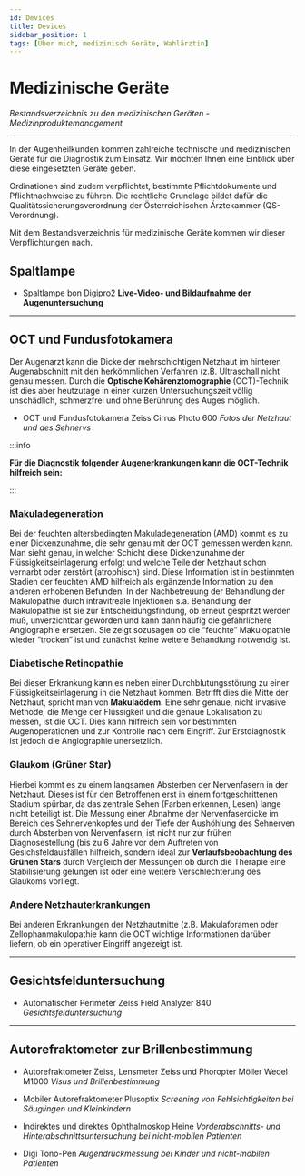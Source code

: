 ```yaml
---
id: Devices
title: Devices 
sidebar_position: 1
tags: [Über mich, medizinisch Geräte, Wahlärztin]
---
```


# Medizinische Geräte

*Bestandsverzeichnis zu den medizinischen Geräten - Medizinproduktemanagement*

------

In der Augenheilkunden kommen zahlreiche technische und medizinischen Geräte für die Diagnostik zum Einsatz. Wir möchten Ihnen eine Einblick über diese eingesetzten Geräte geben. 

Ordinationen sind zudem verpflichtet, bestimmte Pflichtdokumente und Pflichtnachweise zu führen. Die rechtliche Grundlage bildet dafür die  Qualitätssicherungsverordnung der Österreichischen Ärztekammer  (QS-Verordnung). 

Mit dem Bestandsverzeichnis für medizinische Geräte kommen wir dieser Verpflichtungen nach. 



## Spaltlampe

- Spaltlampe bon Digipro2
  **Live-Video- und Bildaufnahme der Augenuntersuchung**



------



## OCT und Fundusfotokamera

Der Augenarzt kann die Dicke der mehrschichtigen Netzhaut im hinteren Augenabschnitt mit den herkömmlichen Verfahren (z.B. Ultraschall nicht genau messen. Durch die **Optische Kohärenztomographie** (OCT)-Technik ist dies aber heutzutage in einer kurzen Untersuchungszeit völlig unschädlich, schmerzfrei und ohne Berührung des Auges möglich. 

- OCT und Fundusfotokamera Zeiss Cirrus Photo 600
  *Fotos der Netzhaut und des Sehnervs*

:::info

**Für die Diagnostik folgender Augenerkrankungen kann die OCT-Technik hilfreich sein:**

:::

### Makuladegeneration

Bei der feuchten altersbedingten Makuladegeneration (AMD) kommt es zu einer Dickenzunahme, die sehr genau mit der OCT gemessen werden kann. Man sieht genau, in welcher Schicht diese Dickenzunahme der Flüssigkeitseinlagerung erfolgt und welche Teile der Netzhaut schon vernarbt oder zerstört (atrophisch) sind. Diese  Information ist in bestimmten Stadien der feuchten AMD hilfreich als ergänzende Information zu den anderen erhobenen Befunden. In der Nachbetreuung der Behandlung der Makulopathie durch intravitreale Injektionen s.a. Behandlung der Makulopathie ist sie zur Entscheidungsfindung, ob erneut gespritzt werden muß, unverzichtbar geworden und kann dann häufig die gefährlichere Angiographie ersetzen. Sie zeigt sozusagen ob die “feuchte” Makulopathie wieder  “trocken” ist und zunächst keine weitere Behandlung notwendig ist.

### Diabetische Retinopathie

Bei dieser Erkrankung kann es neben einer Durchblutungsstörung zu einer Flüssigkeitseinlagerung in die Netzhaut kommen. Betrifft dies die Mitte der Netzhaut, spricht man von **Makulaödem**. Eine sehr genaue, nicht invasive Methode, die Menge der Flüssigkeit und die genaue Lokalisation zu messen, ist die OCT. Dies kann hilfreich sein vor bestimmten Augenoperationen und zur Kontrolle nach dem Eingriff. Zur Erstdiagnostik ist jedoch die Angiographie unersetzlich.

### Glaukom (Grüner Star)

Hierbei kommt es zu einem langsamen Absterben der Nervenfasern in der Netzhaut. Dieses ist für den Betroffenen erst in einem  fortgeschrittenen Stadium spürbar, da das zentrale Sehen (Farben erkennen, Lesen) lange nicht beteiligt ist. Die Messung einer Abnahme  der Nervenfaserdicke im Bereich des Sehnervenkopfes und der Tiefe der Aushöhlung des Sehnerven durch Absterben von Nervenfasern, ist nicht nur zur frühen Diagnosestellung (bis zu 6  Jahre vor dem Auftreten von Gesichsfeldausfällen hilfreich, sondern ideal zur **Verlaufsbeobachtung des Grünen Stars** durch Vergleich der Messungen ob durch die Therapie eine Stabilisierung gelungen ist oder eine weitere Verschlechterung des Glaukoms vorliegt. 

### Andere Netzhauterkrankungen

Bei anderen Erkrankungen der Netzhautmitte (z.B. Makulaforamen oder Zellophanmakulopathie kann die OCT wichtige Informationen darüber liefern, ob ein operativer Eingriff angezeigt ist.

------

## Gesichtsfelduntersuchung

- Automatischer Perimeter Zeiss Field Analyzer 840
  *Gesichtsfelduntersuchung*

------



## Autorefraktometer zur Brillenbestimmung

- Autorefraktometer Zeiss, Lensmeter Zeiss und Phoropter Möller Wedel M1000
  *Visus und Brillenbestimmung*
- Mobiler Autorefraktometer Plusoptix
  *Screening von Fehlsichtigkeiten bei Säuglingen und Kleinkindern*







- Indirektes und direktes Ophthalmoskop Heine
  *Vorderabschnitts- und Hinterabschnittsuntersuchung bei nicht-mobilen Patienten*
- Digi Tono-Pen
  *Augendruckmessung bei Kinder und nicht-mobilen Patienten*
